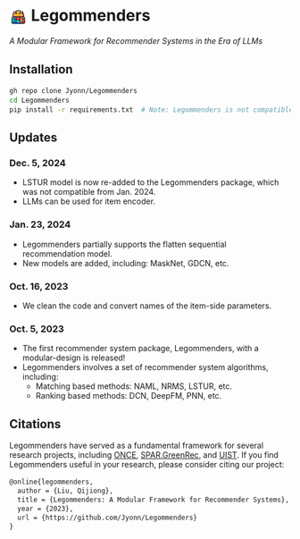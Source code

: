 # <img src="assets/lego.png" alt="icon" style="vertical-align: middle; height: 32px;"> Legommenders

*A Modular Framework for Recommender Systems in the Era of LLMs*

## Installation

```bash
gh repo clone Jyonn/Legommenders
cd Legommenders
pip install -r requirements.txt  # Note: Legommenders is not compatible to the latest version of transformers yet if you want to finetune LLaMA-based models.
```

## Updates

### Dec. 5, 2024

- LSTUR model is now re-added to the Legommenders package, which was not compatible from Jan. 2024.
- LLMs can be used for item encoder.

### Jan. 23, 2024

- Legommenders partially supports the flatten sequential recommendation model.
- New models are added, including: MaskNet, GDCN, etc.

### Oct. 16, 2023

- We clean the code and convert names of the item-side parameters. 

### Oct. 5, 2023

- The first recommender system package, Legommenders, with a modular-design is released!
- Legommenders involves a set of recommender system algorithms, including:
    - Matching based methods: NAML, NRMS, LSTUR, etc.
    - Ranking based methods: DCN, DeepFM, PNN, etc.


## Citations

Legommenders have served as a fundamental framework for several research projects, including [ONCE](https://arxiv.org/abs/2305.06566), [SPAR](https://arxiv.org/abs/2402.10555),[GreenRec](https://arxiv.org/abs/2403.04736), and [UIST](https://arxiv.org/abs/2403.08206).
If you find Legommenders useful in your research, please consider citing our project:

```
@online{legommenders,
  author = {Liu, Qijiong},
  title = {Legommenders: A Modular Framework for Recommender Systems},
  year = {2023},
  url = {https://github.com/Jyonn/Legommenders}
}
```
